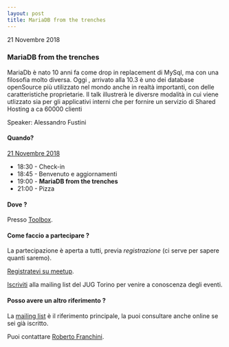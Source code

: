 ```yaml
---
layout: post
title: MariaDB from the trenches
---
```


21 Novembre 2018

### MariaDB from the trenches

MariaDb è nato 10 anni fa come drop in replacement di MySql, ma con una filosofia molto diversa.
Oggi , arrivato alla 10.3 è uno dei database openSource più utilizzato nel mondo anche in realtà importanti, con delle caratteristiche proprietarie.
Il talk illustrerà le diversre modalità in cui viene utlizzato sia per gli applicativi interni che per fornire un servizio di Shared Hosting a ca 60000 clienti

Speaker: Alessandro Fustini 

#### Quando?

<u>21 Novembre 2018</u>

* 18:30 - Check-in
* 18:45 - Benvenuto e aggiornamenti
* 19:00 - **MariaDB from the trenches**
* 21:00 - Pizza

#### Dove ?

Presso [Toolbox](/places/toolbox/).

#### Come faccio a partecipare ?

La partecipazione è aperta a tutti, previa *registrazione* (ci serve per sapere quanti saremo).

[Registratevi su meetup](https://www.meetup.com/JUGTorino/events/256180103/).

[Iscriviti](/subscribe/) alla mailing list del JUG Torino per venire a conoscenza degli eventi.

#### Posso avere un altro riferimento ?

La [mailing list](https://groups.yahoo.com/groups/it-torino-java-jug) è il riferimento principale,
la puoi consultare anche online se sei già iscritto.

Puoi contattare [Roberto Franchini](/people/robertofranchini/).
